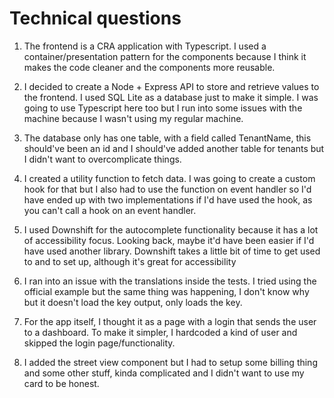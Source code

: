 # Technical questions

1. The frontend is a CRA application with Typescript. I used a container/presentation pattern for the components because I think it makes the code cleaner and the components more reusable.

2. I decided to create a Node + Express API to store and retrieve values to the frontend. I used SQL Lite as a database just to make it simple. I was going to use Typescript here too but I run into some issues with the machine because I wasn't using my regular machine.

3. The database only has one table, with a field called TenantName, this should've been an id and I should've added another table for tenants but I didn't want to overcomplicate things.

4. I created a utility function to fetch data. I was going to create a custom hook for that but I also had to use the function on event handler so I'd have ended up with two implementations if I'd have used the hook, as you can't call a hook on an event handler.

5. I used Downshift for the autocomplete functionality because it has a lot of accessibility focus. Looking back, maybe it'd have been easier if I'd have used another library. Downshift takes a little bit of time to get used to and to set up, although it's great for accessibility

6. I ran into an issue with the translations inside the tests. I tried using the official example but the same thing was happening, I don't know why but it doesn't load the key output, only loads the key.

7. For the app itself, I thought it as a page with a login that sends the user to a dashboard. To make it simpler, I hardcoded a kind of user and skipped the login page/functionality.

8. I added the street view component but I had to setup some billing thing and some other stuff, kinda complicated and I didn't want to use my card to be honest.

